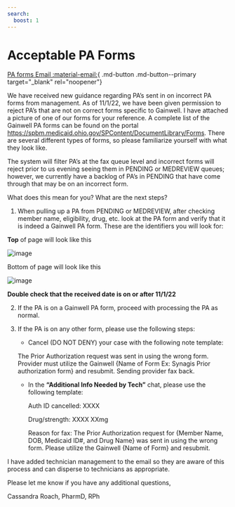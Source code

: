 ```yaml
---
search:
  boost: 1
---
```


# Acceptable PA Forms

[PA forms Email :material-email:](https://mygainwell-my.sharepoint.com/:u:/r/personal/christopher_nguyen_gainwelltechnologies_com/Documents/Evergreen/Emails/ACCEPTABLE%20PA%20FORMS%20as%20of%2011_1_22%20%20_PLEASE%20READ_.msg?csf=1&web=1&e=LTkZAH){ .md-button .md-button--primary target="_blank" rel="noopener"}

We have received new guidance regarding PA’s sent in on incorrect PA forms from management. As of 11/1/22, we have been given permission to reject PA’s that are not on correct forms specific to Gainwell. I have attached a picture of one of our forms for your reference. A complete list of the Gainwell PA forms can be found on the portal https://spbm.medicaid.ohio.gov/SPContent/DocumentLibrary/Forms. There are several different types of forms, so please familiarize yourself with what they look like. 
 
The system will filter PA’s at the fax queue level and incorrect forms will reject prior to us evening seeing them in PENDING or MEDREVIEW queues; however, we currently have a backlog of PA’s in PENDING that have come through that may be on an incorrect form.
 
What does this mean for you? What are the next steps?

1. When pulling up a PA from PENDING or MEDREVIEW, after checking member name, eligibility, drug, etc. look at the PA form and verify that it is indeed a Gainwell PA form. These are the identifiers you will look for:
	
**Top** of page will look like this

![image](https://user-images.githubusercontent.com/122046056/227087013-b5e0f79d-6ef7-4819-9908-2e03ad38f0d9.png)

	 
Bottom of page will look like this

![image](https://user-images.githubusercontent.com/122046056/227087202-d8ffd498-ce86-442c-9e26-a5a45f29a94a.png)
	
	 
**Double check that the received date is on or after 11/1/22**
	 
2. If the PA is on a Gainwell PA form, proceed with processing the PA as normal.

3. If the PA is on any other form, please use the following steps:

	- Cancel (DO NOT DENY) your case with the following note template:
		
	The Prior Authorization request was sent in using the wrong form. Provider must utilize the Gainwell {Name of Form Ex: Synagis Prior authorization form} and resubmit. Sending provider fax back.
			
	- In the **“Additional Info Needed by Tech”** chat, please use the following template:
					
 		Auth ID cancelled:  XXXX

		Drug/strength:  XXXX  XXmg
					
		Reason for fax:  The Prior Authorization request for {Member Name, DOB, Medicaid ID#, and Drug Name} was sent in using the wrong form. Please utilize the Gainwell {Name of Form} and resubmit. 

I have added technician management to the email so they are aware of this process and can disperse to technicians as appropriate.  
 
Please let me know if you have any additional questions,
 
Cassandra Roach, PharmD, RPh

